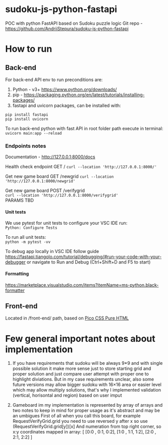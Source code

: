 # sudoku-js-python-fastapi

POC with python FastAPI based on Sudoku puzzle logic
Git repo - https://github.com/AndriiStepura/sudoku-js-python-fastapi

# How to run

## Back-end
For back-end API env to run preconditions are:
1. Python - v3+ https://www.python.org/downloads/
2. pip - https://packaging.python.org/en/latest/tutorials/installing-packages/
3. fastapi and uvicorn packages, can be installed with:
```
pip install fastapi
pip install uvicorn
```

To run back-end python with fast API in root folder path execute in terminal:
`uvicorn main:app --reload`

### Endpoints notes

Documentation - http://127.0.0.1:8000/docs

Health check endpoint GET /
`curl --location 'http://127.0.0.1:8000/'`

Get new game board GET /newgrid
`curl --location 'http://127.0.0.1:8000/newgrid'`

Get new game board POST /verifygrid  
`curl --location 'http://127.0.0.1:8000/verifygrid'`  
PARAMS TBD

#### Unit tests

We use pytest for unit tests to configure your VSC IDE run:  
`Python: Configure Tests`

To run all unit tests:  
`python -m pytest -vv`

To debug app locally in VSC IDE follow guide  
https://fastapi.tiangolo.com/tutorial/debugging/#run-your-code-with-your-debugger
or navigate to Run and Debug (Ctrl+Shift+D and F5 to start)

#### Formatting

https://marketplace.visualstudio.com/items?itemName=ms-python.black-formatter


## Front-end
Located in /front-end/ path, based on [Pico CSS Pure HTML](https://picocss.com/examples)  





# Few general important notes about implementation

1. If you have requirements that sudoku will be always 9\*9 and with single possible solution it make more sense just to store starting grid and proper solution and just compare user attempt with proper one to highlight diviations.
   But in my case requirements unclear, also some future versions may allow bigger sudoku with 16×16 area or easier level which may allow multiply solutions, that's why I implemented validation (vertical, horisontal and region) based on user imput

2. Gameboard im my implementation is represented by array of arrays and two notes to keep in mind for proper usage as it's abstract and may be an umbigues
   First of all when you call this board, for example RequestVerifyGrid.grid you need to use reversed y after x so use (RequestVerifyGrid.grid[y])[x]
   And numeration from top right corner, so x:y coordinates mapped in array:
   [
   [0:0 , 0:1, 0:2],
   [1:0 , 1:1, 1:2],
   [2:0 , 2:1, 2:2]
   ]
